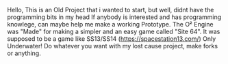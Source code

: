 Hello, This is an Old Project that i wanted to start, but well, didnt have the programming bits in my head
If anybody is interested and has programming knowlege, can maybe help me make a working Prototype.
The O² Engine was "Made" for making a simpler and an easy game called "Site 64".
It was supposed to be a game like SS13/SS14 (https://spacestation13.com/) Only Underwater!
Do whatever you want with my lost cause project, make forks or anything.
